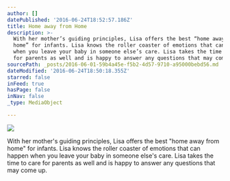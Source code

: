 ```yaml
---
author: []
datePublished: '2016-06-24T18:52:57.186Z'
title: Home away from Home
description: >-
  With her mother’s guiding principles, Lisa offers the best “home away from
  home” for infants. Lisa knows the roller coaster of emotions that can happen
  when you leave your baby in someone else’s care. Lisa takes the time to care
  for parents as well and is happy to answer any questions that may come up.
sourcePath: _posts/2016-06-01-59b4a45e-f5b2-4d57-9710-a95000bebd56.md
dateModified: '2016-06-24T18:50:18.355Z'
starred: false
inFeed: true
hasPage: false
inNav: false
_type: MediaObject

---
```

![](https://the-grid-user-content.s3-us-west-2.amazonaws.com/e1eb9d4c-f6a5-4c77-a77e-f03c8c8435ff.jpg)

With her mother's guiding principles, Lisa offers the best "home away from home" for infants. Lisa knows the roller coaster of emotions that can happen when you leave your baby in someone else's care. Lisa takes the time to care for parents as well and is happy to answer any questions that may come up.